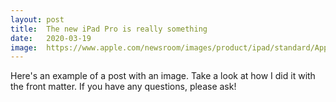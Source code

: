 ```yaml
---
layout: post
title:  The new iPad Pro is really something
date:   2020-03-19
image:  https://www.apple.com/newsroom/images/product/ipad/standard/Apple_new-ipad-pro-keyboard_03182020_big.jpg.large.jpg
---
```

Here's an example of a post with an image. Take a look at how I did it with the front matter. If you have any questions, please ask!
